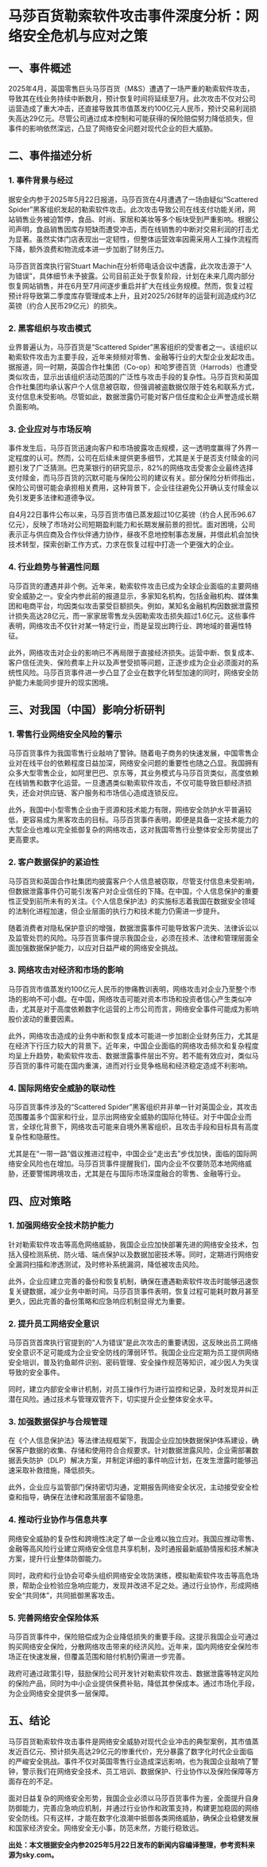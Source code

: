 # 马莎百货勒索软件攻击事件深度分析：网络安全危机与应对之策

## 一、事件概述

2025年4月，英国零售巨头马莎百货（M&S）遭遇了一场严重的勒索软件攻击，导致其在线业务持续中断数月，预计恢复时间将延续至7月。此次攻击不仅对公司运营造成了重大冲击，还直接导致其市值蒸发约100亿元人民币，预计交易利润损失高达29亿元。尽管公司通过成本控制和可能获得的保险赔偿努力降低损失，但事件的影响依然深远，凸显了网络安全问题对现代企业的巨大威胁。

## 二、事件描述分析

### 1. 事件背景与经过
据安全内参于2025年5月22日报道，马莎百货在4月遭遇了一场由疑似“Scattered Spider”黑客组织发起的勒索软件攻击。此次攻击导致公司在线支付功能关闭，网站销售业务被迫暂停，食品、时尚、家居和美妆等多个板块受到严重影响。根据公司声明，食品销售因库存短缺而遭受冲击，而在线销售的中断对交易利润的打击尤为显著。虽然实体门店表现出一定韧性，但整体运营效率因需采用人工操作流程而下降，额外浪费和物流成本进一步加剧了财务压力。

马莎百货首席执行官Stuart Machin在分析师电话会议中透露，此次攻击源于“人为错误”，具体细节未予披露。公司目前正处于恢复阶段，计划在未来几周内部分恢复网站销售，并在6月至7月间逐步重启并扩大在线业务规模。然而，恢复过程预计将导致第二季度库存管理成本上升，且对2025/26财年的运营利润造成约3亿英镑（约合人民币29亿元）的损失。

### 2. 黑客组织与攻击模式
业界普遍认为，马莎百货是“Scattered Spider”黑客组织的受害者之一。该组织以勒索软件攻击为主要手段，近年来频频对零售、金融等行业的大型企业发起攻击。据报道，同一时期，英国合作社集团（Co-op）和哈罗德百货（Harrods）也遭受类似攻击，显示出该组织活动范围的广泛性与攻击手段的复杂性。马莎百货和英国合作社集团均承认客户个人信息被窃取，但强调被盗数据仅限于姓名和联系方式，支付信息未受影响。尽管如此，数据泄露仍可能对客户信任度和企业声誉造成长期负面影响。

### 3. 企业应对与市场反响
事件发生后，马莎百货迅速向客户和市场披露攻击规模，这一透明度赢得了外界一定程度的认可。然而，公司在后续未提供更多细节，尤其是关于是否支付赎金的问题引发了广泛猜测。巴克莱银行的研究显示，82%的网络攻击受害企业最终选择支付赎金，而马莎百货的沉默可能与保险公司的建议有关。部分保险分析师指出，保险公司很可能会承担相关费用，这种背景下，企业往往避免公开确认支付赎金以免引发更多法律和道德争议。

自4月22日事件公布以来，马莎百货市值已蒸发超过10亿英镑（约合人民币96.67亿元），反映了市场对公司短期盈利能力和长期发展前景的担忧。面对困境，公司表示正与供应商及合作伙伴通力协作，昼夜不息地控制事态发展，并借此机会加快技术转型，探索创新工作方式，力求在恢复过程中打造一个更强大的企业。

### 4. 行业趋势与普遍性问题
马莎百货的遭遇并非个例。近年来，勒索软件攻击已成为全球企业面临的主要网络安全威胁之一。安全内参此前的报道显示，多家知名机构，包括金融机构、媒体集团和电商平台，均因类似攻击蒙受巨额损失。例如，某知名金融机构因数据泄露预计损失高达28亿元，而一家家居零售龙头因勒索攻击损失超过1.6亿元。这些事件表明，网络攻击不仅针对某一特定行业，而是呈现出跨行业、跨地域的普遍性特征。

此外，网络攻击对企业的影响已不再局限于直接经济损失。运营中断、恢复成本、客户信任流失、保险费率上升以及声誉受损等问题，正逐步成为企业必须面对的系统性风险。马莎百货事件进一步凸显了企业在数字化转型加速的同时，网络安全防护能力未能同步提升的现实困境。

## 三、对我国（中国）影响分析研判

### 1. 零售行业网络安全风险的警示
马莎百货事件为我国零售行业敲响了警钟。随着电子商务的快速发展，中国零售企业对在线平台的依赖程度日益加深，网络安全问题的重要性也随之凸显。我国拥有众多大型零售企业，如阿里巴巴、京东等，其业务模式与马莎百货类似，高度依赖在线销售和数字化运营。一旦遭遇类似勒索软件攻击，不仅可能导致巨额经济损失，还会对供应链、客户服务和市场信心造成连锁反应。

此外，我国中小型零售企业由于资源和技术能力有限，网络安全防护水平普遍较低，更容易成为黑客攻击的目标。马莎百货事件表明，即便是具备一定技术能力的大型企业也难以完全抵御复杂的网络攻击，这对我国零售行业整体安全形势提出了更高要求。

### 2. 客户数据保护的紧迫性
马莎百货和英国合作社集团均披露客户个人信息被窃取，尽管支付信息未受影响，但数据泄露事件仍可能引发客户对企业信任的下降。在中国，个人信息保护的重要性正受到前所未有的关注。《个人信息保护法》的实施标志着我国在数据安全领域的法制化进程加速，但企业层面的执行力和技术能力仍需进一步提升。

随着消费者对隐私保护意识的增强，数据泄露事件可能导致客户流失、法律诉讼以及监管处罚的风险。马莎百货事件提示我国企业，必须在技术、法律和管理层面全面加强数据保护能力，以应对日益严峻的网络安全挑战。

### 3. 网络攻击对经济和市场的影响
马莎百货市值蒸发约100亿元人民币的惨痛教训表明，网络攻击对企业乃至整个市场的影响不可小觑。在中国，网络攻击可能对资本市场和投资者信心产生类似冲击，尤其是对于高度依赖数字化运营的上市公司而言，网络安全事件可能成为影响股价波动的重要因素。

此外，网络攻击造成的业务中断和恢复成本可能进一步加剧企业财务压力，尤其是在经济下行压力较大的背景下。近年来，中国企业面临的网络攻击频次和复杂程度均呈上升趋势，勒索软件攻击、数据泄露事件层出不穷。若不能有效应对，类似马莎百货的事件可能在国内重演，进而对行业竞争格局和经济稳定造成不利影响。

### 4. 国际网络安全威胁的联动性
马莎百货事件涉及的“Scattered Spider”黑客组织并非单一针对英国企业，其攻击范围覆盖多个国家和行业，显示出网络安全威胁的国际化特征。对于中国企业而言，全球化背景下，网络攻击可能来自境外黑客组织，且攻击手段和目标具有高度复杂性和隐蔽性。

尤其是在“一带一路”倡议推进过程中，中国企业“走出去”步伐加快，面临的国际网络安全风险也在增加。马莎百货事件提醒我们，国内企业不仅要防范本地网络威胁，还要警惕跨境攻击，尤其是在与国际市场深度融合的零售、金融等行业。

## 四、应对策略

### 1. 加强网络安全技术防护能力
针对勒索软件攻击等高危网络威胁，我国企业应加快部署先进的网络安全技术，包括入侵检测系统、防火墙、端点保护以及数据加密技术等。同时，定期进行网络安全漏洞扫描和渗透测试，及时修补系统漏洞，降低被攻击风险。

此外，企业应建立完善的备份和恢复机制，确保在遭遇勒索软件攻击时能够迅速恢复关键数据，减少业务中断时间。马莎百货事件表明，恢复过程可能耗时数月甚至更久，因此完善的备份策略和应急响应机制显得尤为重要。

### 2. 提升员工网络安全意识
马莎百货首席执行官提到的“人为错误”是此次攻击的重要诱因，这反映出员工网络安全意识不足可能成为企业安全防线的薄弱环节。我国企业应定期为员工提供网络安全培训，普及钓鱼邮件识别、密码管理、安全操作规范等知识，减少因人为失误导致的安全事件。

同时，建立内部安全审计机制，对员工操作行为进行监控和记录，及时发现并纠正潜在风险。通过技术与管理双管齐下，切实提升企业整体安全水平。

### 3. 加强数据保护与合规管理
在《个人信息保护法》等法律法规框架下，我国企业应加快数据保护体系建设，确保客户数据的收集、存储和使用符合合规要求。针对数据泄露风险，企业需部署数据丢失防护（DLP）解决方案，并制定详细的事件响应计划，在发生泄露时能够迅速采取补救措施，降低损失。

此外，企业应与监管部门保持密切沟通，定期报告网络安全状况，主动接受安全检查和指导，确保在法律和政策层面不留隐患。

### 4. 推动行业协作与信息共享
网络安全威胁的复杂性和跨境性决定了单一企业难以独立应对。我国应推动零售、金融等高风险行业建立网络安全信息共享机制，及时通报最新威胁情报和技术解决方案，提升行业整体防御能力。

同时，政府和行业协会可牵头组织网络安全攻防演练，模拟勒索软件攻击等高危场景，帮助企业检验应急响应能力，发现并改进不足之处。通过行业协作，形成网络安全“共同体”，共同抵御黑客攻击。

### 5. 完善网络安全保险体系
马莎百货事件中，保险赔偿成为企业降低损失的重要手段。这提示我国企业可通过购买网络安全保险，分散网络攻击带来的经济风险。近年来，国内网络安全保险市场正在快速发展，但覆盖范围和赔付机制仍需进一步完善。

政府可通过政策引导，鼓励保险公司开发针对勒索软件攻击、数据泄露等特定风险的保险产品，同时为中小企业提供保费补贴，降低其参保成本。通过市场化手段，为企业网络安全提供多一层保障。

## 五、结论

马莎百货勒索软件攻击事件是网络安全威胁对现代企业冲击的典型案例，其市值蒸发近百亿元、预计损失高达29亿元的惨重代价，充分暴露了数字化时代企业面临的严峻安全挑战。事件不仅对英国零售行业造成深远影响，也为我国企业敲响了警钟，警示我们在网络安全技术、员工培训、数据保护、行业协作以及保险保障等方面存在的不足。

面对日益复杂的网络安全形势，我国企业必须以马莎百货事件为鉴，全面提升自身防御能力，完善应急响应机制，并通过行业协作和政策支持，构建更加稳固的网络安全防线。只有这样，才能在数字化浪潮中抵御各类网络威胁，确保企业稳健发展和国家经济安全。网络安全无小事，防范未然，方能行稳致远。

**出处：本文根据安全内参2025年5月22日发布的新闻内容编译整理，参考资料来源为sky.com。**